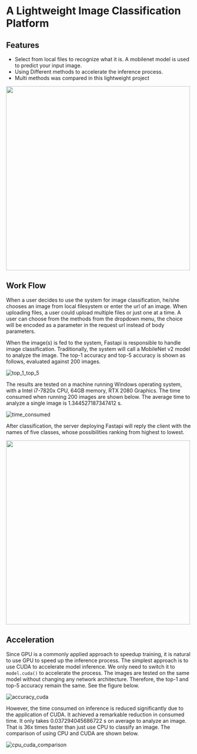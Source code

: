 # A Lightweight Image Classification Platform

## Features
- Select from local files to recognize what it is. A mobilenet model is used to predict your input image.
- Using Different methods to accelerate the inference process.
- Multi methods was compared in this lightweight project

<img src="http://showdoc.hypercool.cn:4999/server/../Public/Uploads/2020-08-30/5f4a808845358.png" width=500px>

## Work Flow
When a user decides to use the system for image classification, he/she chooses an image from local filesystem or enter the url of an image. When uploading files, a user could upload multiple files or just one at a time. A user can choose from the methods from the dropdown menu, the choice will be encoded as a parameter in the request url instead of body parameters.

When the image(s) is fed to the system, Fastapi is responsible to handle image classification. Traditionally, the system will call a MobileNet v2 model to analyze the image. The top-1 accuracy and top-5 accuracy is shown as follows, evaluated against 200 images.

![top_1_top_5](http://showdoc.hypercool.cn:4999/server/../Public/Uploads/2020-08-30/5f4a83924893d.png)

The results are tested on a machine running Windows operating system, with a Intel i7-7820x CPU, 64GB memory, RTX 2080 Graphics. The time consumed when running 200 images are shown below. The average time to analyze a single image is 1.344527187347412 s.

![time_consumed](http://showdoc.hypercool.cn:4999/server/../Public/Uploads/2020-08-30/5f4a85d78b61a.png)

After classification, the server deploying Fastapi will reply the client with the names of five classes, whose possibilities ranking from highest to lowest. 

<img src="http://showdoc.hypercool.cn:4999/server/../Public/Uploads/2020-08-30/5f4a882e8a777.png" width=500px>

## Acceleration

Since GPU is a commonly applied approach to speedup training, it is natural to use GPU to speed up the inference process. The simplest approach is to use CUDA to accelerate model inference. We only need to switch it to `model.cuda()` to accelerate the process. The images are tested on the same model without changing any network architecture. Therefore, the top-1 and top-5 accuracy remain the same. See the figure below. 

![accuracy_cuda](http://showdoc.hypercool.cn:4999/server/../Public/Uploads/2020-08-30/5f4a9cbe00209.png)

However, the time consumed on inference is reduced significantly due to the application of CUDA. It achieved a remarkable reduction in consumed time. It only takes 0.037294045686722 s on average to analyze an image. That is 36x times faster than just use CPU to classify an image. The comparison of using CPU and CUDA are shown below. 

![cpu_cuda_comparison](http://showdoc.hypercool.cn:4999/server/../Public/Uploads/2020-08-30/5f4aa104bf7d3.png)